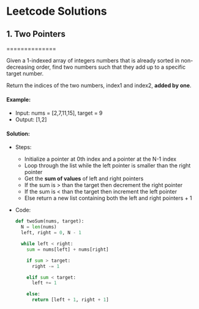 # Leetcode Solutions

## 1. Two Pointers

==============

Given a 1-indexed array of integers numbers that is already sorted in non-decreasing order, find two numbers such that they add up to a specific target number.

Return the indices of the two numbers, index1 and index2, **added by one**.

#### Example:

- Input: nums = [2,7,11,15], target = 9
- Output: [1,2]

#### Solution:

- Steps:

  - Initialize a pointer at 0th index and a pointer at the N-1 index
  - Loop through the list while the left pointer is smaller than the right pointer
  - Get the **sum of values** of left and right pointers
  - If the sum is > than the target then decrement the right pointer
  - If the sum is < than the target then increment the left pointer
  - Else return a new list containing both the left and right pointers + 1

- Code:

  ```python
  def twoSum(nums, target):
    N = len(nums)
    left, right = 0, N - 1

    while left < right:
      sum = nums[left] + nums[right]

      if sum > target:
        right -= 1

      elif sum < target:
        left += 1

      else:
        return [left + 1, right + 1]
  ```
